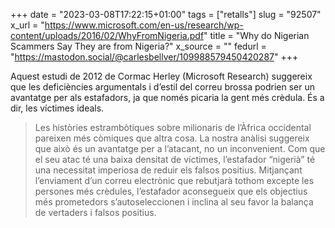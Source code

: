 +++
date = "2023-03-08T17:22:15+01:00"
tags = ["retalls"]
slug = "92507"
x_url = "https://www.microsoft.com/en-us/research/wp-content/uploads/2016/02/WhyFromNigeria.pdf"
title = "Why do Nigerian Scammers Say They are from Nigeria?"
x_source = ""
fedurl = "https://mastodon.social/@carlesbellver/109988579450420287"
+++

Aquest estudi de 2012 de Cormac Herley (Microsoft Research) suggereix que les deficiències argumentals i d’estil del correu brossa podrien ser un avantatge per als estafadors, ja que només picaria la gent més crèdula. És a dir, les víctimes ideals.

> Les històries estrambòtiques sobre milionaris de l’Àfrica occidental pareixen més còmiques que altra cosa. La nostra anàlisi suggereix que això és un avantatge per a l’atacant, no un inconvenient. Com que el seu atac té una baixa densitat de víctimes, l’estafador “nigerià” té una necessitat imperiosa de reduir els falsos positius. Mitjançant l’enviament d’un correu electrònic que rebutjarà tothom excepte les persones més crèdules, l’estafador aconsegueix que els objectius més prometedors s’autoseleccionen i inclina al seu favor la balança de vertaders i falsos positius.
